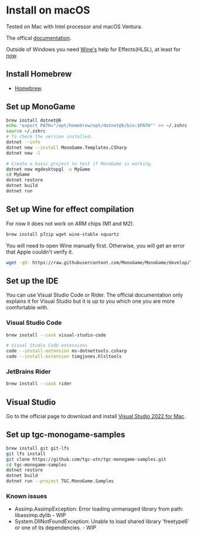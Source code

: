 # Install on macOS

Tested on Mac with Intel processor and macOS Ventura.

The offical [documentation](https://docs.monogame.net/articles/getting_started/1_setting_up_your_development_environment_macos.html).

Outside of Windows you need [Wine's](https://www.winehq.org) help for Effects(HLSL), at least for [now](https://github.com/MonoGame/MonoGame/issues/2167).

## Install Homebrew

* [Homebrew](https://brew.sh).

## Set up MonoGame

```bash
brew install dotnet@6
echo 'export PATH="/opt/homebrew/opt/dotnet@6/bin:$PATH"' >> ~/.zshrc
source ~/.zshrc
# To check the version installed.
dotnet --info
dotnet new --install MonoGame.Templates.CSharp
dotnet new -l

# Create a basic project to test if MonoGame is working.
dotnet new mgdesktopgl -o MyGame
cd MyGame
dotnet restore
dotnet build
dotnet run
```

## Set up Wine for effect compilation

For now it does not work on ARM chips (M1 and M2).

```bash
brew install p7zip wget wine-stable xquartz
```

You will need to open Wine manually first. Otherwise, you will get an error that Apple couldn't verify it.

```bash
wget -qO- https://raw.githubusercontent.com/MonoGame/MonoGame/develop/Tools/MonoGame.Effect.Compiler/mgfxc_wine_setup.sh | bash
```

## Set up the IDE

You can use Visual Studio Code or Rider. The official documentation only explains it for Visual Studio but it is up to
you which one you are more comfortable with.

### Visual Studio Code

```bash
brew install --cask visual-studio-code

# Visual Studio Code extensions
code --install-extension ms-dotnettools.csharp
code --install-extension timgjones.hlsltools
```

### JetBrains Rider

```bash
brew install --cask rider
```

## Visual Studio

Go to the official page to download and
install [Visual Studio 2022 for Mac](https://visualstudio.microsoft.com/es/vs/mac/).

## Set up tgc-monogame-samples

```bash
brew install git git-lfs
git lfs install
git clone https://github.com/tgc-utn/tgc-monogame-samples.git
cd tgc-monogame-samples
dotnet restore
dotnet build
dotnet run --project TGC.MonoGame.Samples
```

### Known issues

* Assimp.AssimpException: Error loading unmanaged library from path: libassimp.dylib - WIP
* System.DllNotFoundException: Unable to load shared library 'freetype6' or one of its dependencies. - WIP
